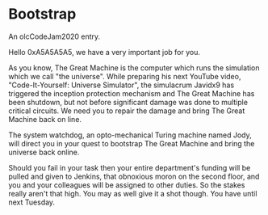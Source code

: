 # Bootstrap

An olcCodeJam2020 entry.

Hello 0xA5A5A5A5, we have a very important job for you.

As you know, The Great Machine is the computer which runs the simulation which we call "the universe". While preparing his next YouTube video, "Code-It-Yourself: Universe Simulator", the simulacrum Javidx9 has triggered the inception protection mechanism and The Great Machine has been shutdown, but not before significant damage was done to multiple critical circuits. We need you to repair the damage and bring The Great Machine back on line.

The system watchdog, an opto-mechanical Turing machine named Jody, will direct you in your quest to bootstrap The Great Machine and bring the universe back online.

Should you fail in your task then your entire department's funding will be pulled and given to Jenkins, that obnoxious moron on the second floor, and you and your colleagues will be assigned to other duties. So the stakes really aren't that high. You may as well give it a shot though. You have until next Tuesday.
